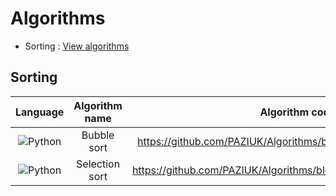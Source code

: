 # Algorithms 

  - Sorting : [View algorithms](https://github.com/PAZIUK/Algorithms/blob/main/README.md#sorting)

## Sorting
| Language                                                          | Algorithm name                      | Algorithm code link                                                           | Time complexity | Space complexity |
| :-:                                                               | :-:                                 | :-:                                                                           | :-:             | :-:              |
| ![Python](https://img.icons8.com/fluency/24/python.png)           | Bubble sort                         | https://github.com/PAZIUK/Algorithms/blob/main/Python/bubble_sort.py          | O(N^2)          | O(1)             |
| ![Python](https://img.icons8.com/fluency/24/python.png)           | Selection sort                      | https://github.com/PAZIUK/Algorithms/blob/main/Python/selection_sort.py       | O(N^2)          | O(1)             |
